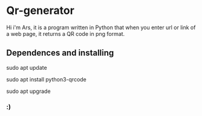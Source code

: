 # Qr-generator

Hi i'm Ars, it is a program written in Python that when you enter  url or link of a web page, it returns a QR code in png format.


## Dependences and installing

sudo apt update

sudo apt install python3-qrcode

sudo apt upgrade

### :)
